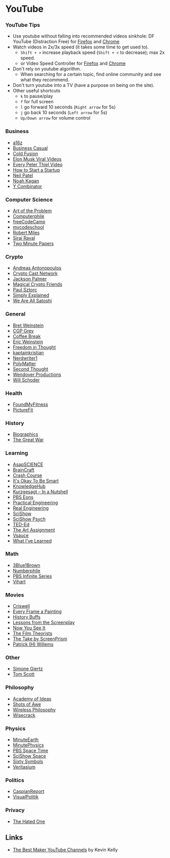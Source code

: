# YouTube

### YouTube Tips

* Use youtube without falling into recommended videos sinkhole: DF YouTube \(Distraction Free\) for [Firefox](https://addons.mozilla.org/en-US/firefox/addon/df-youtube/) and [Chrome](https://chrome.google.com/webstore/detail/df-tube-distraction-free/mjdepdfccjgcndkmemponafgioodelna?hl=en)
* Watch videos in 2x/3x speed \(it takes some time to get used to\).
  * `Shift + >` increase playback speed \(`Shift + <` to decrease\); max 2x speed.
  * or Video Speed Controller for [Firefox](https://addons.mozilla.org/en-US/firefox/addon/videospeed/) and [Chrome](https://chrome.google.com/webstore/detail/video-speed-controller/nffaoalbilbmmfgbnbgppjihopabppdk?hl=en)
* Don't rely on youtube algorithm.
  * When searching for a certain topic, find online community and see what they recommend.
* Don't turn youtube into a TV \(have a purpose on being on the site\).
* Other useful shortcuts
  * `k` to pause/play
  * `f` for full screen
  * `l` go forward 10 seconds \(`Right arrow` for 5s\)
  * `j` go back 10 seconds \(`Left arrow` for 5s\)
  * `Up/Down arrow` for volume control

### Business

* [a16z](https://www.youtube.com/channel/UC9cn0TuPq4dnbTY-CBsm8XA)
* [Business Casual](https://www.youtube.com/channel/UC_E4px0RST-qFwXLJWBav8Q)
* [Cold Fusion](https://www.youtube.com/channel/UC4QZ_LsYcvcq7qOsOhpAX4A)
* [Elon Musk Viral Videos](https://www.youtube.com/channel/UC2U_ApECr-ifnTu9GIHcAEg)
* [Every Peter Thiel Video](https://www.youtube.com/channel/UC3ObfUE2qbhzkC11v0WQtQg)
* [How to Start a Startup](https://www.youtube.com/channel/UCxIJaCMEptJjxmmQgGFsnCg)
* [Neil Patel](https://www.youtube.com/channel/UCl-Zrl0QhF66lu1aGXaTbfw)
* [Noah Kagan](https://www.youtube.com/channel/UCF2v8v8te3_u4xhIQ8tGy1g)
* [Y Combinator](https://www.youtube.com/channel/UCcefcZRL2oaA_uBNeo5UOWg)

### Computer Science

* [Art of the Problem](https://www.youtube.com/channel/UCotwjyJnb-4KW7bmsOoLfkg)
* [Computerphile](https://www.youtube.com/channel/UC9-y-6csu5WGm29I7JiwpnA)
* [freeCodeCamp](https://www.youtube.com/channel/UC8butISFwT-Wl7EV0hUK0BQ)
* [mycodeschool](https://www.youtube.com/user/mycodeschool/featured)
* [Robert Miles](https://www.youtube.com/channel/UCLB7AzTwc6VFZrBsO2ucBMg)
* [Siraj Raval](https://www.youtube.com/channel/UCWN3xxRkmTPmbKwht9FuE5A)
* [Two Minute Papers](https://www.youtube.com/channel/UCbfYPyITQ-7l4upoX8nvctg)

### Crypto

* [Andreas Antonopoulos](https://www.youtube.com/channel/UCJWCJCWOxBYSi5DhCieLOLQ)
* [Crypto Cast Network](https://www.youtube.com/channel/UCHFL9uTsDbOuBtkhfabU38w/videos)
* [Jackson Palmer](https://www.youtube.com/channel/UCTOzxu_HvuJfZtTJ6AZ7rkA)
* [Magical Crypto Friends](https://www.youtube.com/channel/UCVVDsIYJBQ_C7Bh_aI3ZMxQ)
* [Paul Sztorc](https://www.youtube.com/channel/UCOSc1fEk1Sgo_dApZL6-cMQ)
* [Simply Explained](https://www.youtube.com/channel/UCnxrdFPXJMeHru_b4Q_vTPQ)
* [We Are All Satoshi](https://www.youtube.com/channel/UC8aCt-P8D9mU3CMjeKUWQwg)

### General

* [Bret Weinstein](https://www.youtube.com/channel/UCi5N_uAqApEUIlg32QzkPlg/videos)
* [CGP Grey](https://www.youtube.com/user/CGPGrey/featured)
* [Coffee Break](https://www.youtube.com/channel/UC9WQRw8jgJhag-vkDNTDMRg)
* [Eric Weinstein](https://www.youtube.com/channel/UCR85PW_B_7_Aisx5vNS7Gjw)
* [Freedom in Thought](https://www.youtube.com/channel/UCd6Za0CXVldhY8fK8eYoIuw)
* [kaptainkristian](https://www.youtube.com/channel/UCuPgdqQKpq4T4zeqmTelnFg)
* [Nerdwriter1](https://www.youtube.com/channel/UCJkMlOu7faDgqh4PfzbpLdg)
* [PolyMatter](https://www.youtube.com/channel/UCgNg3vwj3xt7QOrcIDaHdFg)
* [Second Thought](https://www.youtube.com/channel/UCJm2TgUqtK1_NLBrjNQ1P-w)
* [Wendover Productions](https://www.youtube.com/channel/UC9RM-iSvTu1uPJb8X5yp3EQ)
* [Will Schoder](https://www.youtube.com/channel/UCcRdUHUuBqU9uCsEuG39Nmg)

### Health

* [FoundMyFitness](https://www.youtube.com/channel/UCWF8SqJVNlx-ctXbLswcTcA)
* [PictureFit](https://www.youtube.com/channel/UCadiU6WTKl65HUwEih1XLYg)

### History

* [Biographics](https://www.youtube.com/channel/UClnDI2sdehVm1zm_LmUHsjQ)
* [The Great War](https://www.youtube.com/user/TheGreatWar/featured)

### Learning

* [AsapSCIENCE](https://www.youtube.com/channel/UCC552Sd-3nyi_tk2BudLUzA)
* [BrainCraft](https://www.youtube.com/channel/UCt_t6FwNsqr3WWoL6dFqG9w)
* [Crash Course](https://www.youtube.com/channel/UCX6b17PVsYBQ0ip5gyeme-Q)
* [It's Okay To Be Smart](https://www.youtube.com/channel/UCH4BNI0-FOK2dMXoFtViWHw)
* [KnowledgeHub](https://www.youtube.com/channel/UC2_KC8lshtCyiLApy27raYw)
* [Kurzgesagt – In a Nutshell](https://www.youtube.com/channel/UCsXVk37bltHxD1rDPwtNM8Q)
* [PBS Eons](https://www.youtube.com/channel/UCzR-rom72PHN9Zg7RML9EbA)
* [Practical Engineering](https://www.youtube.com/channel/UCMOqf8ab-42UUQIdVoKwjlQ)
* [Real Engineering](https://www.youtube.com/channel/UCR1IuLEqb6UEA_zQ81kwXfg)
* [SciShow](https://www.youtube.com/channel/UCZYTClx2T1of7BRZ86-8fow)
* [SciShow Psych](https://www.youtube.com/channel/UCUdettijNYvLAm4AixZv4RA)
* [TED-Ed](https://www.youtube.com/channel/UCAuUUnT6oDeKwE6v1NGQxug)
* [The Art Assignment](https://www.youtube.com/channel/UCmQThz1OLYt8mb2PU540LOA)
* [Vsauce](https://www.youtube.com/channel/UC6nSFpj9HTCZ5t-N3Rm3-HA)
* [What I've Learned](https://www.youtube.com/channel/UCqYPhGiB9tkShZorfgcL2lA)

### Math

* [3Blue1Brown](https://www.youtube.com/channel/UCYO_jab_esuFRV4b17AJtAw)
* [Numberphile](https://www.youtube.com/channel/UCoxcjq-8xIDTYp3uz647V5A)
* [PBS Infinite Series](https://www.youtube.com/channel/UCs4aHmggTfFrpkPcWSaBN9g/featured)
* [Vihart](https://www.youtube.com/channel/UCOGeU-1Fig3rrDjhm9Zs_wg)

### Movies

* [Criswell](https://www.youtube.com/channel/UCL5kBJmBUVFLYBDiSiK1VDw)
* [Every Frame a Painting](https://www.youtube.com/channel/UCjFqcJQXGZ6T6sxyFB-5i6A)
* [History Buffs](https://www.youtube.com/channel/UCggHoXaj8BQHIiPmOxezeWA)
* [Lessons from the Screenplay](https://www.youtube.com/channel/UCErSSa3CaP_GJxmFpdjG9Jw)
* [Now You See It](https://www.youtube.com/channel/UCWTFGPpNQ0Ms6afXhaWDiRw)
* [The Film Theorists](https://www.youtube.com/channel/UC3sznuotAs2ohg_U__Jzj_Q)
* [The Take by ScreenPrism](https://www.youtube.com/channel/UCVjsbqKtxkLt7bal4NWRjJQ)
* [Patrick \(H\) Willems](https://www.youtube.com/channel/UCF1fG3gT44nGTPU2sVLoFWg)

### Other

* [Simone Giertz](https://www.youtube.com/channel/UC3KEoMzNz8eYnwBC34RaKCQ/featured)
* [Tom Scott](https://www.youtube.com/channel/UCBa659QWEk1AI4Tg--mrJ2A)

### Philosophy

* [Academy of Ideas](https://www.youtube.com/channel/UCiRiQGCHGjDLT9FQXFW0I3A)
* [Shots of Awe](https://www.youtube.com/channel/UClYb9NpXnRemxYoWbcYANsA)
* [Wireless Philosophy](https://www.youtube.com/channel/UCpvhlSLzg2LT89FNUuN-Sig)
* [Wisecrack](https://www.youtube.com/channel/UC6-ymYjG0SU0jUWnWh9ZzEQ)

### Physics

* [MinuteEarth](https://www.youtube.com/channel/UCeiYXex_fwgYDonaTcSIk6w)
* [MinutePhysics](https://www.youtube.com/channel/UCUHW94eEFW7hkUMVaZz4eDg)
* [PBS Space Time](https://www.youtube.com/channel/UC7_gcs09iThXybpVgjHZ_7g)
* [SciShow Space](https://www.youtube.com/channel/UCrMePiHCWG4Vwqv3t7W9EFg)
* [Sixty Symbols](https://www.youtube.com/user/sixtysymbols/featured)
* [Veritasium](https://www.youtube.com/channel/UCHnyfMqiRRG1u-2MsSQLbXA)

### Politics

* [CaspianReport](https://www.youtube.com/channel/UCwnKziETDbHJtx78nIkfYug)
* [VisualPolitik](https://www.youtube.com/channel/UCT3v6vL2H5HK4loLMc8pmCw)

### Privacy

* [The Hated One](https://www.youtube.com/channel/UCjr2bPAyPV7t35MvcgT3W8Q)

## Links

* [The Best Maker YouTube Channels](https://kk.org/cooltools/the-best-maker-youtube-channels/) by Kevin Kelly

